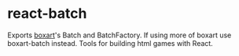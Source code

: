 # react-batch

Exports [boxart](github.com/boxart/boxart)'s Batch and BatchFactory. If using more of boxart use boxart-batch instead. Tools for building html games with React.
